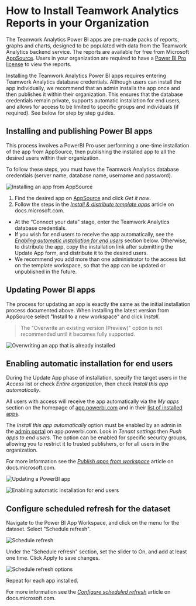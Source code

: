 # How to Install Teamwork Analytics Reports in your Organization

The Teamwork Analytics Power BI apps are pre-made packs of reports, graphs and charts, designed to be populated with data from the Teamwork Analytics backend service. The reports are available for free from Microsoft [AppSource](https://appsource.microsoft.com/en-gb/marketplace/apps?search=Modality%20Systems%20Teamwork%20Analytics&page=1&product=power-bi). Users in your organization are required to have a [Power BI Pro license](https://docs.microsoft.com/en-us/power-bi/service-features-license-type) to view the reports.

Installing the Teamwork Analytics Power BI apps requires entering Teamwork Analytics database credentials. Although users can install the app individually, we recommend that an admin installs the app once and then publishes it within their organization. This ensures that the database credentials remain private, supports automatic installation for end users, and allows for access to be limited to specific groups and individuals (if required).
See below for step by step guides.

## Installing and publishing Power BI apps

This process involves a PowerBI Pro user performing a one-time installation of the app from AppSource, then publishing the installed app to all the desired users within their organization.

To follow these steps, you must have the Teamwork Analytics database credentials (server name, database name, username and password).

![Installing an app from AppSource](images/powerbi/installapp.png)

1. Find the desired app on [AppSource](https://appsource.microsoft.com/en-gb/marketplace/apps?search=Modality%20Systems%20Teamwork%20Analytics&page=1&product=power-bi) and click _Get it now_.
2.	Follow the steps in the _[Install & distribute template apps](https://docs.microsoft.com/en-gb/power-bi/service-template-apps-install-distribute#install-a-template-app)_ article on docs.microsoft.com.
  *	At the “Connect your data” stage, enter the Teamwork Analytics database credentials.
  * If you wish for end users to receive the app automatically, see the _[Enabling automatic installation for end users](#Enabling-automatic-installation-for-end-users)_ section below. Otherwise, to distribute the app, copy the installation link after submitting the Update App form, and distribute it to the desired users.
  * We recommend you add more than one administrator to the access list on the template workspace, so that the app can be updated or unpublished in the future.


## Updating Power BI apps

The process for updating an app is exactly the same as the initial installation process documented above. When installing the latest version from AppSource select "Install to a new workspace" and click _Install_.

> The "Overwrite an existing version (Preview)" option is not recommended until it becomes fully supported. 

![Overwriting an app that is already installed](images/powerbi/alreadyinstalled.png)

## Enabling automatic installation for end users

During the Update App phase of installation, specify the target users in the _Access_ list or check _Entire organization_, then check _Install this app automatically_.

All users with access will receive the app automatically via the _My apps_ section on the homepage of [app.powerbi.com](https://app.powerbi.com/home) and in their [list of installed apps](https://app.powerbi.com/groups/me/apps).

The _Install this app automatically_ option must be enabled by an admin in the [admin portal](https://app.powerbi.com/admin-portal/tenantSettings) on app.powerbi.com. Look in _Tenant settings_ then _Push apps to end users_. The option can be enabled for specific security groups, allowing you to restrict it to trusted publishers, or for all users in the organization.

For more information see the _[Publish apps from workspace](https://docs.microsoft.com/en-us/power-bi/service-create-distribute-apps#automatically-install-apps-for-end-users)_ article on docs.microsoft.com.

![Updating a PowerBI app](images/powerbi/updateapp.png)

![Enabling automatic installation for end users](images/powerbi/adminportal.png)

## Configure scheduled refresh for the dataset

Navigate to the Power BI App Workspace, and click on the menu for the dataset. Select "Schedule refresh".

![Schedule refresh](images/powerbi/powerbi-scheduled-refresh1.png)

Under the "Schedule refresh" section, set the slider to On, and add at least one time. Click Apply to save changes.

![Schedule refresh options](images/powerbi/powerbi-scheduled-refresh2.png)

Repeat for each app installed.

For more information see the _[Configure scheduled refresh](https://docs.microsoft.com/en-us/power-bi/refresh-scheduled-refresh)_ article on docs.microsoft.com. 